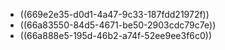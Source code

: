 - ((669e2e35-d0d1-4a47-9c33-187fdd21972f))
- ((66a83550-84d5-4671-be50-2903cdc79c7e))
- ((66a888e5-195d-46b2-a74f-52ee9ee3f6c0))